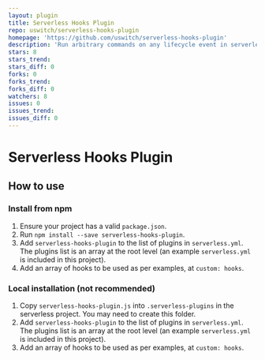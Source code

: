 ```yaml
---
layout: plugin
title: Serverless Hooks Plugin
repo: uswitch/serverless-hooks-plugin
homepage: 'https://github.com/uswitch/serverless-hooks-plugin'
description: 'Run arbitrary commands on any lifecycle event in serverless'
stars: 8
stars_trend: 
stars_diff: 0
forks: 0
forks_trend: 
forks_diff: 0
watchers: 8
issues: 0
issues_trend: 
issues_diff: 0
---
```



# Serverless Hooks Plugin

## How to use

### Install from npm

1. Ensure your project has a valid `package.json`.
1. Run `npm install --save serverless-hooks-plugin`.
1. Add `serverless-hooks-plugin` to the list of plugins in `serverless.yml`. The plugins list is an array at the root level (an example `serverless.yml` is included in this project).
1. Add an array of hooks to be used as per examples, at `custom: hooks`.

### Local installation (not recommended)
1. Copy `serverless-hooks-plugin.js` into `.serverless-plugins` in the serverless project. You may need to create this folder.
1. Add `serverless-hooks-plugin` to the list of plugins in `serverless.yml`. The plugins list is an array at the root level (an example `serverless.yml` is included in this project).
1. Add an array of hooks to be used as per examples, at `custom: hooks`.
